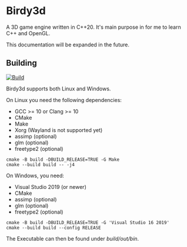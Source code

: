 # Birdy3d
A 3D game engine written in C++20.
It's main purpose in for me to learn C++ and OpenGL.

This documentation will be expanded in the future.

## Building
[![Build](https://github.com/Birdy2014/Birdy3d/actions/workflows/build.yml/badge.svg)](https://github.com/Birdy2014/Birdy3d/actions/workflows/build.yml)

Birdy3d supports both Linux and Windows.

On Linux you need the following dependencies:
- GCC >= 10 or Clang >= 10
- CMake
- Make
- Xorg (Wayland is not supported yet)
- assimp (optional)
- glm (optional)
- freetype2 (optional)

```
cmake -B build -DBUILD_RELEASE=TRUE -G Make
cmake --build build -- -j4
```

On Windows, you need:
- Visual Studio 2019 (or newer)
- CMake
- assimp (optional)
- glm (optional)
- freetype2 (optional)

```
cmake -B build -DBUILD_RELEASE=TRUE -G 'Visual Studio 16 2019'
cmake --build build --config RELEASE
```

The Executable can then be found under *build/out/bin*.
